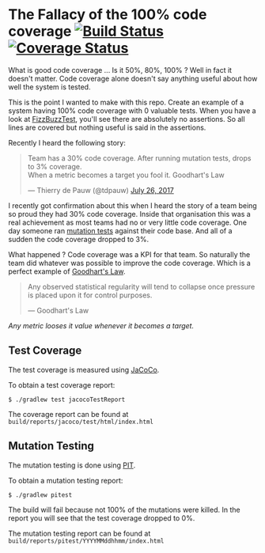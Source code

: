 # The Fallacy of the 100% code coverage [![Build Status](https://travis-ci.org/thinkinglabs/the-100-percent-code-coverage-fallacy.svg?branch=master)](https://travis-ci.org/thinkinglabs/the-100-percent-code-coverage-fallacy) [![Coverage Status](https://coveralls.io/repos/github/thinkinglabs/the-100-percent-code-coverage-fallacy/badge.svg?branch=master)](https://coveralls.io/github/thinkinglabs/the-100-percent-code-coverage-fallacy?branch=master)

What is good code coverage ... Is it 50%, 80%, 100% ? Well in fact it doesn't matter. Code coverage alone doesn't say anything useful about how well the system is tested.

This is the point I wanted to make with this repo. Create an example of a system having 100% code coverage with 0 valuable tests. When you have a look at [FizzBuzzTest](./src/test/java/io/thinkinglabs/FizzBuzzTest.java), you'll see there are absolutely no assertions. So all lines are covered but nothing useful is said in the assertions.

Recently I heard the following story:
<blockquote class="twitter-tweet" data-lang="en"><p lang="en" dir="ltr">Team has a 30% code coverage. After running mutation tests, drops to 3% coverage.<br>When a metric becomes a target you fool it. Goodhart&#39;s Law</p>&mdash; Thierry de Pauw (@tdpauw) <a href="https://twitter.com/tdpauw/status/890112157450481664">July 26, 2017</a></blockquote>

I recently got confirmation about this when I heard the story of a team being so proud they had 30% code coverage. Inside that organisation this was a real achievement as most teams had no or very little code coverage. One day someone ran [mutation tests](https://en.wikipedia.org/wiki/Mutation_testing) against their code base. And all of a sudden the code coverage dropped to 3%.

What happened ? Code coverage was a KPI for that team. So naturally the team did whatever was possible to improve the code coverage.
Which is a perfect example of [Goodhart's Law](https://en.wikipedia.org/wiki/Goodhart%27s_law).

> Any observed statistical regularity will tend to collapse once pressure is placed upon it for control purposes.
>
> &mdash; Goodhart's Law

_Any metric looses it value whenever it becomes a target._

## Test Coverage
The test coverage is measured using [JaCoCo](http://www.eclemma.org/jacoco/).

To obtain a test coverage report:
```
$ ./gradlew test jacocoTestReport
```

The coverage report can be found at `build/reports/jacoco/test/html/index.html`

## Mutation Testing
The mutation testing is done using [PIT](http://pitest.org/).

To obtain a mutation testing report:
```
$ ./gradlew pitest
```

The build will fail because not 100% of the mutations were killed. In the report you will see that the test coverage dropped to 0%.

The mutation testing report can be found at `build/reports/pitest/YYYYMMddhhmm/index.html`
